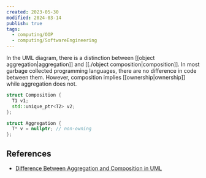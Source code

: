 ```yaml
---
created: 2023-05-30
modified: 2024-03-14
publish: true
tags:
  - computing/OOP
  - computing/SoftwareEngineering
---
```

In the UML diagram, there is a distinction between [[object aggregation|aggregation]] and [[./object composition|composition]]. In most garbage collected programming languages, there are no difference in code between them. However, composition implies [[ownership|ownership]] while aggregation does not.

```cpp
struct Composition {
  T1 v1;
  std::unique_ptr<T2> v2;
};

struct Aggregation {
  T* v = nullptr; // non-owning
};
```

## References
- [Difference Between Aggregation and Composition in UML](https://www.guru99.com/uml-aggregation-vs-composition.html)
